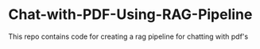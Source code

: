 # Chat-with-PDF-Using-RAG-Pipeline
This repo contains code for creating a rag pipeline for chatting with pdf's
